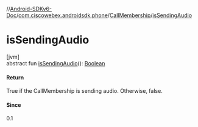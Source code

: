 //[Android-SDKv6-Doc](../../../index.md)/[com.ciscowebex.androidsdk.phone](../index.md)/[CallMembership](index.md)/[isSendingAudio](is-sending-audio.md)

# isSendingAudio

[jvm]\
abstract fun [isSendingAudio](is-sending-audio.md)(): [Boolean](https://kotlinlang.org/api/latest/jvm/stdlib/kotlin/-boolean/index.html)

#### Return

True if the CallMembership is sending audio. Otherwise, false.

#### Since

0.1
